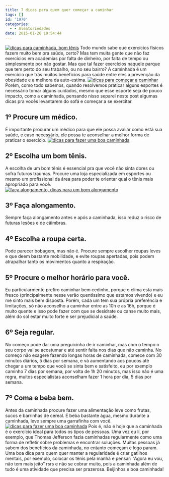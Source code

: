 ```yaml
---
title: 7 dicas para quem quer começar a caminhar
tags: []
id: '1970'
categories:
  - - Aleatoriedades
date: 2015-01-26 19:54:44
---
```


[![dicas para caminhada, bom tênis ](http://natalia.blog.br/wp-content/uploads/2015/01/DSCN0142.jpg)](http://natalia.blog.br/wp-content/uploads/2015/01/DSCN0142.jpg) Todo mundo sabe que exercícios físicos fazem muito bem pra saúde, certo? Mas tem muita gente que não faz exercícios em academias por falta de dinheiro, por falta de tempo ou simplesmente por não gostar. Mas que tal fazer exercícios naquele parque que tem perto do seu trabalho, ou no seu bairro? A caminhada é um exercício que trás muitos benefícios para saúde entre eles a prevenção da obesidade e a melhora da auto-estima. [![dicas para começar a caminhar](http://natalia.blog.br/wp-content/uploads/2015/01/DSCN0143.jpg)](http://natalia.blog.br/wp-content/uploads/2015/01/DSCN0143.jpg) Porém, como todo sabemos, quando resolvemos praticar alguns esportes é necessário tomar alguns cuidados, mesmo que esse esporte seja de pouco impacto, como a caminhada, pensando nisso separei neste post algumas dicas pra vocês levantarem do sofá e começar a se exercitar.

## **1º Procure um médico.**

É importante procurar um médico para que ele possa avaliar como está sua saúde, e caso necessário, ele possa te aconselhar a melhor forma de praticar o exercício. [![dicas para fazer uma boa caminhada](http://natalia.blog.br/wp-content/uploads/2015/01/10933091_406700732826215_46693779_n.jpg)](http://natalia.blog.br/wp-content/uploads/2015/01/10933091_406700732826215_46693779_n.jpg)

## **2º Escolha um bom tênis.**

A escolha de um bom tênis é essencial pra que você não sinta dores ou sofra futuros traumas. Procure uma loja especializada em esportes ou mesmo um profissional da área para poder te orientar qual o tênis mais apropriado para você. [![faça alongamento, dicas para um bom alongamento ](http://natalia.blog.br/wp-content/uploads/2015/01/DSCN0149.jpg)](http://natalia.blog.br/wp-content/uploads/2015/01/DSCN0149.jpg)

## **3º Faça alongamento.**

Sempre faça alongamento antes e após a caminhada, isso reduz o risco de futuras lesões e de câimbras.

## **4º Escolha a roupa certa.**

Pode parecer bobagem, mas não é. Procure sempre escolher roupas leves e que deem bastante mobilidade, e evite roupas apertadas, pois podem atrapalhar tanto os movimentos quanto a respiração.

## **5º Procure o melhor horário para você.**

Eu particularmente prefiro caminhar bem cedinho, porque o clima esta mais fresco (principalmente nesse verão quentíssimo que estamos vivendo) e eu me sinto mais bem disposta. Porém, cada um tem sua própria preferência e limitações, só não aconselho a caminhar entre as 10h e as 16h, porque é muito quente e isso pode fazer com que se desidrate ou canse muito mais, além do sol estar muito forte e ser prejudicial a saúde.

## **6º Seja regular.**

No começo pode dar uma preguicinha de ir caminhar, mas com o tempo o seu corpo vai se acostumar e até sentir falta nos dias que não caminha. No começo não exagere fazendo longas horas de caminhada, comece com 30 minutos diários, 5 dias por semana, e vá aumentando aos poucos até chegar a um tempo que você se sinta bem e satisfeito, eu por exemplo caminho 7 dias por semana, por volta de 1h 20 minutos, mas isso não é uma regra, muitos especialistas aconselham fazer 1 hora por dia, 5 dias por semana.

## **7º Coma e beba bem.**

Antes da caminhada procure fazer uma alimentação leve como frutas, sucos e barrinhas de cereal. E beba bastante água, mesmo durante a caminhada, leve sempre uma garrafinha com você. [![dicas para fazer uma boa caminhada ](http://natalia.blog.br/wp-content/uploads/2015/01/DSCN0152.jpg)](http://natalia.blog.br/wp-content/uploads/2015/01/DSCN0152.jpg) Pois é, não é hoje que a caminhada é o exercício ideal para todos os tipos de pessoas. Uma vez eu lí, por exemplo, que Thomas Jefferson fazia caminhadas regularmente como uma forma de refletir sobre problemas e encontrar soluções. Muitas pessoas já sabem dos benefícios da caminhada, no entanto começam e logo param. Uma boa dica para quem quer manter a regularidade é criar gatilhos mentais, por exemplo, colocar os tênis pela manhã e pensar: “Agora eu vou, não tem mais jeito” rsrs e não se cobrar muito, pois a caminhada além de tudo é uma atividade que precisa ser prazerosa. Beijinhos e boa caminhada!